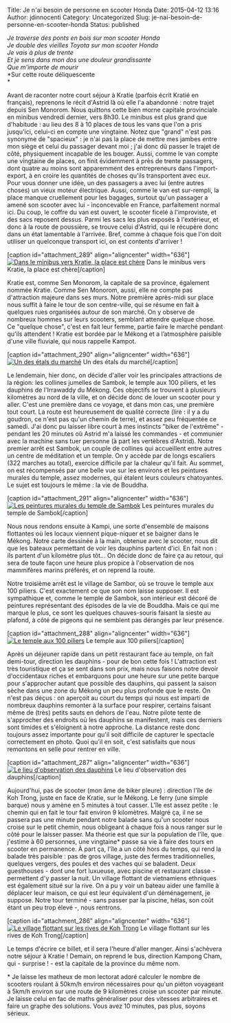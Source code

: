 Title: Je n'ai besoin de personne en scooter Honda
Date: 2015-04-12 13:16
Author: jdinnocenti
Category: Uncategorized
Slug: je-nai-besoin-de-personne-en-scooter-honda
Status: published

*Je traverse des ponts en bois sur mon scooter Honda*  
*Je double des vieilles Toyota sur mon scooter Honda*  
*Je vais à plus de trente*  
*Et je sens dans mon dos une douleur grandissante*  
*Que m'importe de mourir*  
*Sur cette route déliquescente  
*

<!--more-->

Avant de raconter notre court séjour à Kratie (parfois écrit Kratié en
français), reprenons le récit d'Astrid là où elle l'a abandonné : notre
trajet depuis Sen Monorom. Nous quittons cette bien morne capitale
provinciale en minibus vendredi dernier, vers 8h30. Le minibus est plus
grand que d'habitude : au lieu des 8 à 10 places de tous les vans que
l'on a pris jusqu'ici, celui-ci en compte une vingtaine. Notez que
"grand" n'est pas synonyme de "spacieux" : je n'ai pas la place de
mettre mes jambes entre mon siège et celui du passager devant moi ; j'ai
donc dû passer le trajet de côté, physiquement incapable de les bouger.
Aussi, comme le van compte une vingtaine de places, on finit évidemment
à près de trente passagers, dont quatre au moins sont apparemment des
entrepreneurs dans l'import-export, à en croire les quantités de choses
qu'ils transportent avec eux. Pour vous donner une idée, un des
passagers a avec lui (entre autres choses) un vieux moteur électrique.
Aussi, comme le van est sur-rempli, la place manque cruellement pour les
bagages, surtout qu'un passager a amené son scooter avec lui -
inconcevable en France, parfaitement normal ici. Du coup, le coffre du
van est ouvert, le scooter ficelé à l'improviste, et des sacs reposent
dessus. Parmi les sacs les plus exposés à l'extérieur, et donc à la
route de poussière, se trouve celui d'Astrid, qui le récupère donc dans
un état lamentable à l'arrivée. Bref, comme à chaque fois que l'on doit
utiliser un quelconque transport ici, on est contents d'arriver !

[caption id="attachment\_289" align="aligncenter" width="636"][![Dans le
minibus vers Kratie, la place est
chère](https://astridetjdenasie.files.wordpress.com/2015/04/sam_4726.jpg?w=636)](https://astridetjdenasie.files.wordpress.com/2015/04/sam_4726.jpg)
Dans le minibus vers Kratie, la place est chère[/caption]

Kratie est, comme Sen Monorom, la capitale de sa province, également
nommée Kratie. Comme Sen Monorom, aussi, elle ne compte pas d'attraction
majeure dans ses murs. Notre première après-midi sur place nous suffit à
faire le tour de son centre-ville, qui se résume en fait à quelques rues
organisées autour de son marché. On y observe de nombreux hommes sur
leurs scooters, semblant attendre quelque chose. Ce "quelque chose",
c'est en fait leur femme, partie faire le marché pendant qu'ils
attendent ! Kratie est bordée par le Mékong et a l’atmosphère paisible
d'une ville fluviale, qui nous rappelle Kampot.

[caption id="attachment\_290" align="aligncenter" width="636"][![Un des
étals du
marché](https://astridetjdenasie.files.wordpress.com/2015/04/sam_4827.jpg?w=636)](https://astridetjdenasie.files.wordpress.com/2015/04/sam_4827.jpg)
Un des étals du marché[/caption]

Le lendemain, hier donc, on décide d'aller voir les principales
attractions de la région: les collines jumelles de Sambok, le temple aux
100 piliers, et les dauphins de l'Irrawaddy du Mékong. Ces objectifs se
trouvent à plusieurs kilomètres au nord de la ville, et on décide donc
de louer un scooter pour y aller. C'est une première dans ce voyage, et
dans mon cas, une première tout court. La route est heureusement de
qualité correcte (lire : il y a du goudron, ce n'est pas qu'un chemin de
terre), et assez peu fréquentée ce samedi. J'ai donc pu laisser libre
court à mes instincts "biker de l'extrême" - pendant les 20 minutes où
Astrid m'a laissé les commandes - et communier avec la machine sans tuer
personne (à part les vertèbres d'Astrid). Notre premier arrêt est
Sambok, un couple de collines qui accueillent entre autres un centre de
méditation et un temple. On y accède par de longs escaliers (322 marches
au total), exercice difficile par la chaleur qu'il fait. Au sommet, on
est récompensés par une belle vue sur les environs et les peintures
murales du temple, assez modernes, qui étalent leurs couleurs
chatoyantes. Le sujet est toujours le même : la vie de Bouddha.

[caption id="attachment\_291" align="aligncenter" width="636"][![Les
peintures murales du temple de
Sambok](https://astridetjdenasie.files.wordpress.com/2015/04/pizap-com14288403088201.jpg?w=636)](https://astridetjdenasie.files.wordpress.com/2015/04/pizap-com14288403088201.jpg)
Les peintures murales du temple de Sambok[/caption]

Nous nous rendons ensuite à Kampi, une sorte d'ensemble de maisons
flottantes où les locaux viennent pique-niquer et se baigner dans le
Mékong. Notre carte dessinée à la main, obtenue avec le scooter, nous
dit que les bateaux permettant de voir les dauphins partent d'ici. En
fait non : ils partent d'un kilomètre plus tôt... On décide donc de
faire ça au retour, qui sera de toute façon une heure plus propice à
l'observation de nos mammifères marins préférés, et on reprend la route.

Notre troisième arrêt est le village de Sambor, où se trouve le temple
aux 100 piliers. C'est exactement ce que son nom laisse supposer. Il est
sympathique et, comme le temple de Sambok, son intérieur est décoré de
peintures représentant des épisodes de la vie de Bouddha. Mais ce qui me
marque le plus, ce sont les quelques chauves-souris faisant la sieste au
plafond, à côté de pigeons qui ne semblent pas dérangés par leur
présence.

[caption id="attachment\_288" align="aligncenter" width="636"][![Le
temple aux 100
piliers](https://astridetjdenasie.files.wordpress.com/2015/04/sam_4773.jpg?w=636)](https://astridetjdenasie.files.wordpress.com/2015/04/sam_4773.jpg)
Le temple aux 100 piliers[/caption]

Après un déjeuner rapide dans un petit restaurant face au temple, on
fait demi-tour, direction les dauphins - pour de bon cette fois !
L'attraction est très touristique et ça se sent dans son prix, mais nous
faisons notre devoir d'occidentaux riches et embarquons pour une heure
sur une petite barque pour s'approcher autant que possible des dauphins,
qui passent la saison sèche dans une zone du Mékong un peu plus profonde
que le reste. On n'est pas déçus : on aperçoit au court du temps qui
nous est imparti de nombreux dauphins remonter à la surface pour
respirer, certains faisant même de (très) petits sauts en dehors de
l'eau. Notre pilote tente de s'approcher des endroits où les dauphins se
manifestent, mais ces derniers sont timides et s'éloignent à notre
approche. La distance reste donc toujours assez importante pour qu'il
soit difficile de capturer le spectacle correctement en photo. Quoi
qu'il en soit, c'est satisfaits que nous remontons en selle pour rentrer
en ville.

[caption id="attachment\_287" align="aligncenter" width="636"][![Le lieu
d'observation des
dauphins](https://astridetjdenasie.files.wordpress.com/2015/04/sam_4825.jpg?w=636)](https://astridetjdenasie.files.wordpress.com/2015/04/sam_4825.jpg)
Le lieu d'observation des dauphins[/caption]

Aujourd'hui, pas de scooter (mon âme de biker pleure) : direction l'île
de Koh Trong, juste en face de Kratie, sur le Mékong. Le ferry (une
simple barque) nous y amène en 5 minutes à tout casser. L'île est assez
petite : le chemin qui en fait le tour fait environ 9 kilomètres. Malgré
ça, il ne se passera pas une minute pendant notre balade sans qu'un
scooter nous croise sur le petit chemin, nous obligeant à chaque fois à
nous ranger sur le côté pour le laisser passer. Ma théorie est que sur
la population de l'île, que j'estime à 60 personnes, une vingtaine\*
passe sa vie à faire des tours en scooter en permanence. À part ça,
l'île a un côté hors du temps, qui rend la balade très paisible : pas de
gros village, juste des fermes traditionnelles, quelques vergers, des
poules et des vaches qui se baladent. Deux guesthouses - dont une fort
luxueuse, avec piscine et restaurant classe - permettent d'y passer la
nuit. Un village flottant de vietnamiens ethniques est également situé
sur la rive. On a pu y voir un bateau aider une famille à déplacer leur
maison, ce qui est leur équivalent d'un déménagement, je suppose. Notre
tour terminé - sans passer par la piscine, hélas, son coût étant un peu
trop élevé -, nous rentrons.

[caption id="attachment\_286" align="aligncenter" width="636"][![Le
village flottant sur les rives de Koh
Trong](https://astridetjdenasie.files.wordpress.com/2015/04/sam_4860.jpg?w=636)](https://astridetjdenasie.files.wordpress.com/2015/04/sam_4860.jpg)
Le village flottant sur les rives de Koh Trong[/caption]

Le temps d'écrire ce billet, et il sera l'heure d'aller manger. Ainsi
s'achèvera notre séjour à Kratie ! Demain, on reprend le bus, direction
Kampong Cham, qui - surprise ! - est la capitale de la province du même
nom.

\* Je laisse les matheux de mon lectorat adoré calculer le nombre de
scooters roulant à 50km/h environ nécessaires pour qu'un piéton
voyageant à 5km/h environ sur une route de 9 kilomètres croise un
scooter par minute. Je laisse celui en fac de maths généraliser pour des
vitesses arbitraires et faire un graphe des solutions. Vous avez 10
minutes, pas plus, soyons sérieux.

